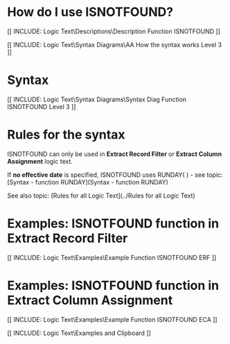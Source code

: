 
# How do I use ISNOTFOUND? 

[[ INCLUDE: Logic Text\Descriptions\Description Function ISNOTFOUND ]]

[[ INCLUDE: Logic Text\Syntax Diagrams\AA How the syntax works Level 3 ]]

# Syntax 

[[ INCLUDE: Logic Text\Syntax Diagrams\Syntax Diag Function ISNOTFOUND Level 3 ]]

# Rules for the syntax 

ISNOTFOUND can only be used in **Extract Record Filter** or **Extract Column Assignment** logic text.

If **no effective date** is specified, ISNOTFOUND uses RUNDAY\( \) - see topic: [Syntax - function RUNDAY](Syntax - function RUNDAY)

See also topic: [Rules for all Logic Text](../Rules for all Logic Text) 

# Examples: ISNOTFOUND function in Extract Record Filter 

[[ INCLUDE: Logic Text\Examples\Example Function ISNOTFOUND ERF ]]

# Examples: ISNOTFOUND function in Extract Column Assignment 

[[ INCLUDE: Logic Text\Examples\Example Function ISNOTFOUND ECA ]]

[[ INCLUDE: Logic Text\Examples and Clipboard ]]
